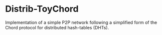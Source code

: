 # Distrib-ToyChord
Implementation of a simple P2P network following a simplified form of the Chord protocol for distributed hash-tables (DHTs).
